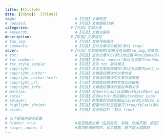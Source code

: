 ```yaml
---
title: {{title}}              
date: {{date}}  {{time}}               
tags:                           #【可选】文章标签
# updated:                      #【可选】文章更新日期
categories:                   #【可选】文章分类
# keywords:                     #【可选】文章关键字
description:                  #【可选】文章描述
# top_img:                      #【可选】文章顶部图片
# comments:                     #【可选】显示文章评论模块(默认 true)
cover:                        #【可选】文章缩略图(如果没有设置top_img,文章页顶部将显示缩略图，可设为false/图片地址/留空)
# toc:                          #【可选】显示文章TOC(默认为设置中toc的enable配置)
# toc_number:                   #【可选】显示toc_number(默认为设置中toc的number配置)
# toc_style_simple:             #【可选】显示 toc 简洁模式
# copyright:                    #【可选】显示文章版权模块(默认为设置中post_copyright的enable配置)
# copyright_author:             #【可选】文章版权模块的文章作者
# copyright_author_href:        #【可选】文章版权模块的文章作者链接
# copyright_url:                #【可选】文章版权模块的文章连结链接
# copyright_info:               #【可选】文章版权模块的版权声明文字
# mathjax:                      #【可选】显示mathjax(当设置mathjax的per_page: false时，才需要配置，默认 false)
# katex:                        #【可选】显示katex(当设置katex的per_page: false时，才需要配置，默认 false)
# aplayer:                      #【可选】在需要的页面加载aplayer的js和css,请参考文章下面的音乐 配置
# highlight_shrink:             #【可选】配置代码框是否展开(true/false)(默认为设置中highlight_shrink的配置)
# aside:                        #【可选】显示侧边栏 (默认 true)

# 以下是插件相关配置
# hidden: true                  #是否隐藏文章（包括首页、存档、分类页面、标签页面、Feed、站点地图等）
# swiper_index: 1               #置顶轮播图顺序，非负整数，数字越大越靠前
---
```

